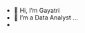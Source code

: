 - 👋 Hi, I’m Gayatri
- 👀 I’m a Data Analyst ...
-
<!---
GPdatahub/GPdatahub is a ✨ special ✨ repository because its `README.md` (this file) appears on your GitHub profile.
You can click the Preview link to take a look at your changes.
--->
